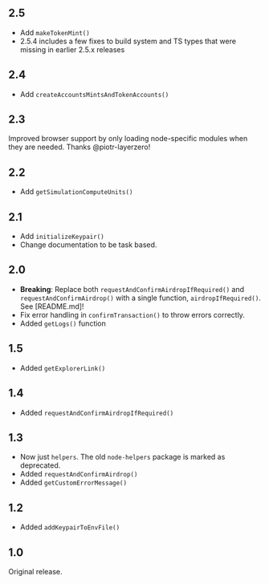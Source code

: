 ## 2.5

- Add `makeTokenMint()`
- 2.5.4 includes a few fixes to build system and TS types that were missing in earlier 2.5.x releases

## 2.4

- Add `createAccountsMintsAndTokenAccounts()`

## 2.3

Improved browser support by only loading node-specific modules when they are needed. Thanks @piotr-layerzero!

## 2.2

- Add `getSimulationComputeUnits()`

## 2.1

- Add `initializeKeypair()`
- Change documentation to be task based.

## 2.0

- **Breaking**: Replace both `requestAndConfirmAirdropIfRequired()` and `requestAndConfirmAirdrop()` with a single function, `airdropIfRequired()`. See [README.md]!
- Fix error handling in `confirmTransaction()` to throw errors correctly.
- Added `getLogs()` function

## 1.5

- Added `getExplorerLink()`

## 1.4

- Added `requestAndConfirmAirdropIfRequired()`

## 1.3

- Now just `helpers`. The old `node-helpers` package is marked as deprecated.
- Added `requestAndConfirmAirdrop()`
- Added `getCustomErrorMessage()`

## 1.2

- Added `addKeypairToEnvFile()`

## 1.0

Original release.
